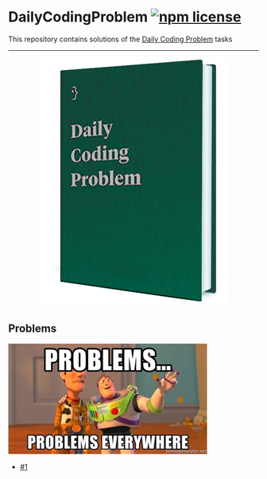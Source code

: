 # DailyCodingProblem [![npm license](https://img.shields.io/npm/l/awesome-badges.svg)](https://www.npmjs.org/package/awesome-badges)

This repository contains solutions of the [Daily Coding Problem](https://www.dailycodingproblem.com/) tasks

<hr />

<p align="center">
<img src="./.images/image1.png" alt="Daily Coding Problem">
</p>

## Problems
<p align="left">
<img src="./.images/image2.jpg" alt="Daily Coding Problem">
</p>

* [#1](https://github.com/vladimirlukyanov/DailyCodingProblem/wiki/Problem1)
